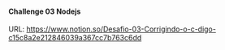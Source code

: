 #### Challenge 03 Nodejs

URL: https://www.notion.so/Desafio-03-Corrigindo-o-c-digo-c15c8a2e212846039a367cc7b763c6dd